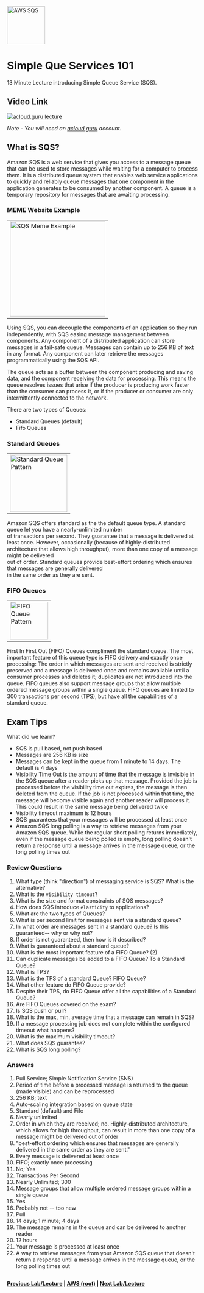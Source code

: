 <img src="https://i.imgur.com/jDVKrPq.png" height="100" title="AWS SQS" />


Simple Que Services 101
======

13 Minute Lecture introducing Simple Queue Service (SQS). 
 
  
## Video Link

[![acloud.guru lecture](https://i.imgur.com/HUEkJcw.png)](https://acloud.guru/course/aws-certified-solutions-architect-associate/learn/application-services/sqs/watch)

*Note - You will need an [acloud.guru](acloud.guru) account.*


## What is SQS?

Amazon SQS is a web service that gives you access to a message queue that can be used to store messages while
waiting for a computer to process them.  It is a distributed queue system that enables web service applications
to quickly and reliably queue messages that one component in the application generates to be consumed by another
component. A queue is a temporary repository for messages that are awaiting processing.


### MEME Website Example

<table>
<tr>
<td>
 <img src="https://i.imgur.com/UPj7JT4.png" height="250" title="SQS Meme Example" />
</td>
</tr>
</table>


Using SQS, you can decouple the components of an application so they run independently, with SQS easing message
management between components. Any component of a distributed application can store messages in a fail-safe
queue. Messages can contain up to 256 KB of text in any format. Any component can later retrieve the
messages programmatically using the SQS API.

The queue acts as a buffer between the component producing and saving data, and the component receiving the data
for processing. This means the queue resolves issues that arise if the producer is producing work faster than
the consumer can process it, or if the producer or consumer are only intermittently connected to the network.

There are two types of Queues: 

* Standard Queues (default)
* Fifo Queues


### Standard Queues

<table>
<tr>
<td>
 <img src="https://i.imgur.com/GH21rQD.png" height="150" title="Standard Queue Pattern" />
</td>
</tr>
</table>


Amazon SQS offers standard as the the default queue type. A standard queue let you have a nearly-unlimited number    
of transactions per second. They guarantee that a message is delivered at least once. However, occasionally (because 
of highly-distributed architecture that allows high throughput), more than one copy of a message might be delivered  
out of order. Standard queues provide best-effort ordering which ensures that messages are generally delivered       
in the same order as they are sent.                                                                                  
                                                                                                                     
 
### FIFO Queues

<table>
<tr>
<td>
 <img src="https://i.imgur.com/YxEc70C.png" height="100" title="FIFO Queue Pattern" />
</td>
</tr>
</table>


First In First Out (FIFO) Queues compliment the standard queue. The most important feature of this queue type is
FIFO delivery and exactly once processing: The order in which messages are sent and received is strictly preserved
and a message is delivered once and remains available until a consumer processes and deletes it; duplicates are
not introduced into the queue. FIFO queues also support message groups that allow multiple ordered message groups
within a single queue. FIFO queues are limited to 300 transactions per second (TPS), but have all the capabilities
of a standard queue.


     
## Exam Tips

What did we learn?

* SQS is pull based, not push based
* Messages are 256 KB is size
* Messages can be kept in the queue from 1 minute to 14 days. The default is 4 days
* Visibility Time Out is the amount of time that the message is invisible in the SQS queue after a reader picks up
  that message. Provided the job is processed before the visibility time out expires, the message is then deleted
  from the queue. If the job is not processed within that time, the message will become visible again and another
  reader will process it. This could result in the same message being delivered twice
* Visibility timeout maximum is 12 hours
* SQS guarantees that your messages will be processed at least once
* Amazon SQS long polling is a way to retrieve messages from your Amazon SQS queue. While the regular short polling
  returns immediately, even if the message queue being polled is empty, long polling doesn't return a response until
  a message arrives in the message queue, or the long polling times out
  

     
### Review Questions

1.  What type (think "direction") of messaging service is SQS? What is the alternative?
2.  What is the `visibility timeout`? 
3.  What is the size and format constraints of SQS messages? 
4.  How does SQS introduce `elasticity` to applications?
5.  What are the two types of Queues? 
6.  What is per second limit for messages sent via a standard queue?
7.  In what order are messages sent in a standard queue? Is this guaranteed-- why or why not?
8.  If order is not guaranteed, then how is it described?
9.  What is guaranteed about a standard queue?
10. What is the most important feature of a FIFO Queue? (2)
11. Can duplicate messages be added to a FIFO Queue? To a Standard Queue?
12. What is TPS?
13. What is the TPS of a standard Queue? FIFO Queue? 
14. What other feature do FIFO Queue provide?
15. Despite their TPS, do FIFO Queue offer all the capabilities of a Standard Queue?
16. Are FIFO Queues covered on the exam?
17. Is SQS push or pull?
18. What is the max, min, average time that a message can remain in SQS?
19. If a message processing job does not complete within the configured timeout what happens?
20. What is the maximum visibility timeout?
21. What does SQS guarantee?
22. What is SQS long polling?


### Answers

1.  Pull Service; Simple Notification Service (SNS)
2.  Period of time before a processed message is returned to the queue (made visible) and can be reprocessed
3.  256 KB; text
4.  Auto-scaling integration based on queue state
5.  Standard (default) and Fifo
6.  Nearly unlimited
7.  Order in which they are received; no. Highly-distributed architecture, which allows for high throughput, can result
    in more than one copy of a message might be delivered out of order
8.  "best-effort ordering which ensures that messages are generally delivered in the same order as they are sent."
9.  Every message is delivered at least once
10. FIFO; exactly once processing
11. No; Yes
12. Transactions Per Second
13. Nearly Unlimited; 300
14. Message groups that allow multiple ordered message groups within a single queue
15. Yes
16. Probably not -- too new
17. Pull
18. 14 days; 1 minute; 4 days
19. The message remains in the queue and can be delivered to another reader
20. 12 hours
21. Your message is processed at least once
22. A way to retrieve messages from your Amazon SQS queue that doesn't return a response until a message arrives in 
    the message queue, or the long polling times out

 
## 

**[Previous Lab/Lecture](../vpc/vpc-exam-tips.md) | [AWS (root)](../readme.adoc) | [Next Lab/Lecture](apps-swf-101.md)**








